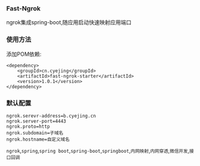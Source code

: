 ### Fast-Ngrok

ngrok集成spring-boot,随应用启动快速映射应用端口

### 使用方法

添加POM依赖: 
```
<dependency>
    <groupId>cn.cyejing</groupId>
    <artifactId>fast-ngrok-starter</artifactId>
    <version>1.0.1</version>
</dependency>
```
### 默认配置
```
ngrok.serevr-address=b.cyejing.cn 
ngrok.server-port=4443
ngrok.proto=http
ngrok.subdomain=子域名
ngrok.hostname=自定义域名
```

``ngrok``,``spring``,``spring boot``,``spring-boot``,``springboot``,``内网映射``,``内网穿透``,``微信开发``,``接口回调``